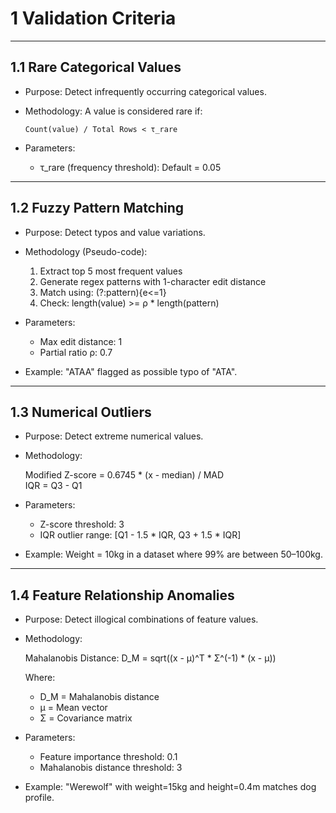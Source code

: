 1 Validation Criteria
=========================================

-----------------------------------------
1.1 Rare Categorical Values
-----------------------------------------

- Purpose:
  Detect infrequently occurring categorical values.

- Methodology:
  A value is considered rare if:

      Count(value) / Total Rows < τ_rare

- Parameters:
  - τ_rare (frequency threshold): Default = 0.05

-----------------------------------------
1.2 Fuzzy Pattern Matching
-----------------------------------------

- Purpose:
  Detect typos and value variations.

- Methodology (Pseudo-code):

    1. Extract top 5 most frequent values
    2. Generate regex patterns with 1-character edit distance
    3. Match using: (?:pattern){e<=1}
    4. Check: length(value) >= ρ * length(pattern)

- Parameters:
  - Max edit distance: 1
  - Partial ratio ρ: 0.7

- Example:
  "ATAA" flagged as possible typo of "ATA".

-----------------------------------------
1.3 Numerical Outliers
-----------------------------------------

- Purpose:
  Detect extreme numerical values.

- Methodology:

    Modified Z-score = 0.6745 * (x - median) / MAD  
    IQR = Q3 - Q1

- Parameters:
  - Z-score threshold: 3
  - IQR outlier range: [Q1 - 1.5 * IQR, Q3 + 1.5 * IQR]

- Example:
  Weight = 10kg in a dataset where 99% are between 50–100kg.

-----------------------------------------
1.4 Feature Relationship Anomalies
-----------------------------------------

- Purpose:
  Detect illogical combinations of feature values.

- Methodology:

    Mahalanobis Distance:
        D_M = sqrt((x - μ)^T * Σ^(-1) * (x - μ))

  Where:
    - D_M = Mahalanobis distance
    - μ = Mean vector
    - Σ = Covariance matrix

- Parameters:
  - Feature importance threshold: 0.1
  - Mahalanobis distance threshold: 3

- Example:
  "Werewolf" with weight=15kg and height=0.4m matches dog profile.

